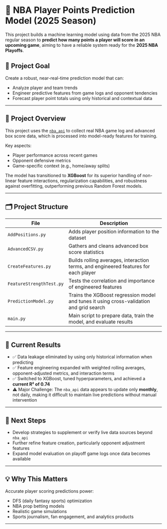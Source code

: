 # 🏀 NBA Player Points Prediction Model (2025 Season)

This project builds a machine learning model using data from the 2025 NBA regular season to **predict how many points a player will score in an upcoming game**, aiming to have a reliable system ready for the **2025 NBA Playoffs**.

## 📌 Project Goal

Create a robust, near-real-time prediction model that can:
- Analyze player and team trends
- Engineer predictive features from game logs and opponent tendencies
- Forecast player point totals using only historical and contextual data

---

## 🧠 Project Overview

This project uses the [`nba_api`](https://github.com/swar/nba_api) to collect real NBA game log and advanced box score data, which is processed into model-ready features for training.

Key aspects:
- Player performance across recent games
- Opponent defensive metrics
- Game-specific context (e.g., home/away splits)

The model has transitioned to **XGBoost** for its superior handling of non-linear feature interactions, regularization capabilities, and robustness against overfitting, outperforming previous Random Forest models.

---

## 🗂️ Project Structure

| File | Description |
|------|-------------|
| `AddPositions.py` | Adds player position information to the dataset |
| `AdvancedCSV.py` | Gathers and cleans advanced box score statistics |
| `CreateFeatures.py` | Builds rolling averages, interaction terms, and engineered features for each player |
| `FeatureStrengthTest.py` | Tests the correlation and importance of engineered features |
| `PredictionModel.py` | Trains the XGBoost regression model and tunes it using cross-validation and grid search |
| `main.py` | Main script to prepare data, train the model, and evaluate results |

---

## 🧪 Current Results

- ✅ Data leakage eliminated by using only historical information when predicting
- ✅ Feature engineering expanded with weighted rolling averages, opponent-adjusted metrics, and interaction terms
- ✅ Switched to XGBoost, tuned hyperparameters, and achieved a **current R² of 0.74**
- ⚠️ Major Challenge: The `nba_api` data appears to update only **monthly**, not daily, making it difficult to maintain live predictions without manual intervention

---

## 🔮 Next Steps

- Develop strategies to supplement or verify live data sources beyond `nba_api`
- Further refine feature creation, particularly opponent adjustment features
- Expand model evaluation on playoff game logs once data becomes available

---

## 💡 Why This Matters

Accurate player scoring predictions power:
- DFS (daily fantasy sports) optimization
- NBA prop betting models
- Realistic game simulations
- Sports journalism, fan engagement, and analytics products

---

